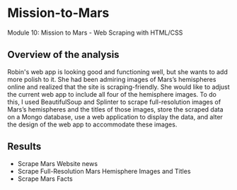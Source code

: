 # Mission-to-Mars
Module 10: Mission to Mars - Web Scraping with HTML/CSS
## Overview of the analysis
Robin's web app is looking good and functioning well, but she wants to add more polish to it. She had been admiring images of Mars’s hemispheres online and realized that the site is scraping-friendly. She would like to adjust the current web app to include all four of the hemisphere images. To do this, I used BeautifulSoup and Splinter to scrape full-resolution images of Mars’s hemispheres and the titles of those images, store the scraped data on a Mongo database, use a web application to display the data, and alter the design of the web app to accommodate these images.

## Results
- Scrape Mars Website news
- Scrape Full-Resolution Mars Hemisphere Images and Titles
- Scrape Mars Facts
